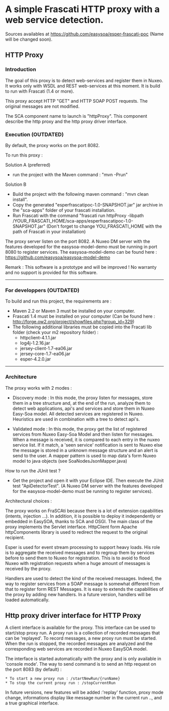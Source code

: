 # A simple Frascati HTTP proxy with a web service detection.

Sources availables at https://github.com/easysoa/esper-frascati-poc (Name will be changed soon).

## HTTP Proxy

### Introduction

The goal of this proxy is to detect web-services and register them in Nuxeo. It works only with WSDL and REST web-services at this moment.
It is build to run with Frascati (1.4 or more).

This proxy accept HTTP "GET" and HTTP SOAP POST requests. The original messages are not modified.

The SCA component name to launch is "httpProxy". This component describe the http proxy and the http proxy driver interface. 

### Execution (OUTDATED)

By default, the proxy works on the port 8082.

To run this proxy :

Solution A (preferred)
- run the project with the Maven command : "mvn -Prun"

Solution B
- Build the project with the following maven command : "mvn clean install".
- Copy the generated "esperfrascatipoc-1.0-SNAPSHOT.jar" jar archive in the "sca-apps" folder of your frascati installation.
- Run Frascati with the command "frascati run httpProxy -libpath /YOUR_FRASCATI_HOME/sca-apps/esperfrascatipoc-1.0-SNAPSHOT.jar" (Don't forget to change YOU_FRASCATI_HOME with the path of Frascati in your installation)

The proxy server listen on the port 8082. A Nuxeo DM server with the features developed for the easysoa-model-demo must be running in port 8080 to register services.
The easysoa-model-demo can be found here : https://github.com/easysoa/easysoa-model-demo

Remark : This software is a prototype and will be improved ! No warranty and no support is provided for this software.

----------------------------------

### For developpers (OUTDATED)

To build and run this project, the requirements are :

- Maven 2.2 or Maven 3 must be installed on your computer.
- Frascati 1.4 must be installed on your computer (Can be found here : http://forge.ow2.org/project/showfiles.php?group_id=329)
- The following additional libraries must be copied into the Fracati lib folder (check your m2 repository folder)  :
	* httpclient-4.1.1.jar
	* log4j-1.2.16.jar
	* jersey-client-1.7-ea06.jar
 	* jersey-core-1.7-ea06.jar
	* esper-4.2.0.jar

----------------------------------

### Architecture

The proxy works with 2 modes :

- Discovery mode : 
In this mode, the proxy listen for messages, store them in a tree structure and, at the end of the run, analyze them to detect web applications, api's and services and store them in Nuxeo Easy-Soa model. All detected services are registered in Nuxeo.
Heuristics are used in combination with a tree to detect api's. 

- Validated mode : 
In this mode, the proxy get the list of registered services from Nuxeo Easy-Soa Model and then listen for messages. When a message is received, it is compared to each entry in the nuxeo service list. If it match, a 'seen service' notification is sent to Nuxeo else the message is stored in a unknown message structure and an alert is send to the user. 
A mapper pattern is used to map data's form Nuxeo model to java objects (see SoaNodesJsonMapper.java) 

How to run the JUnit test ?
- Get the project and open it with your Eclipse IDE. Then execute the JUnit test "ApiDetectorTest". (A Nuxeo DM server with the features developed for the easysoa-model-demo must be running to register services).

Architectural choices :

The proxy works on FraSCAti because there is a lot of extension capabilities (intents, injection ...). In addition, it is possible to deploy it independently or embedded in EasySOA, thanks to SCA and OSGI. 
The main class of the proxy implements the Servlet interface. HttpClient form Apache httpComponents library is used to redirect the request to the original recipient.

Esper is used for event stream processing to support heavy loads. His role is to aggregate the received messages and to regroup them by services before to send them to Nuxeo for registration. This is to avoid to flood Nuxeo with registration requests when a huge amount of messages is received by the proxy.

Handlers are used to detect the kind of the received messages. Indeed, the way to register services from a SOAP message is somewhat different from that to register form REST Messages. It is easy to extends the capabilities of the proxy by adding new handlers. In a future version, handlers will be loaded automatically.

## Http proxy driver interface for HTTP Proxy

A client interface is available for the proxy. This interface can be used to start/stop proxy run. A proxy run is a collection of recorded messages that can be 'replayed'.
To record messages, a new proxy run must be started. When the run is stopped, the recorded messages are analyzed and the corresponding web services are recorded in Nuxeo EasySOA model.

The interface is started automatically with the proxy and is only available in 'console mode'.
The way to send command is to send an http request on the port 8083 (by default) :

    * To start a new proxy run : /startNewRun/{runName}
    * To stop the current proxy run : /stopCurrentRun
    
In future versions, new features will be added :'replay' function, proxy mode change, informations display like message number in the current run .., and a true graphical interface.
